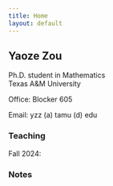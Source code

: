 ```yaml
---
title: Home
layout: default
---
```


## Yaoze Zou

Ph.D. student in Mathematics<br>
Texas A&M University

Office: Blocker 605

Email: yzz (a) tamu (d) edu

### Teaching

Fall 2024:

### Notes

